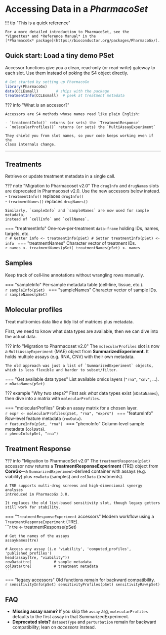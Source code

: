 # Accessing Data in a *PharmacoSet*

!!! tip "This is a quick reference"

    For a more detailed introduction to PharmacoSet, see the
    *Vignettes* and *Reference Manual* in the
    [*PharmacoGx* package](https://bioconductor.org/packages/PharmacoGx/).

## Quick start: Load a tiny demo PSet

Accessor functions give you a clean, read‑only (or read‑write) gateway to
each slot. Use them instead of poking the S4 object directly.

```r
# Get started by setting up PharmacoGx
library(PharmacoGx)
data(CCLEsmall)        # ships with the package
treatmentInfo(CCLEsmall)  # peek at treatment metadata
```

??? info "What *is* an accessor?"

    Accessors are S4 methods whose names read like plain English:

    - `treatmentInfo()` returns (or sets) the `TreatmentResponse`
    - `molecularProfiles()` returns (or sets) the `MultiAssayExperiment` 

    They shield you from slot names, so your code keeps working even if the
    class internals change.
---

## Treatments

Retrieve or update treatment metadata in a single call.

??? note "Migration to Pharmacoset v2.0"
    The `drugInfo` and `drugNames` slots are deprecated in Pharmacoset v2.0.
    Use the new accessors below instead.  
    - `treatmentInfo()` replaces `drugInfo()`  
    - `treatmentNames()` replaces `drugNames()`

    Similarly, `sampleInfo` and `sampleNames` are now used for sample metadata,
    instead of `cellInfo` and `cellNames`.

=== "treatmentInfo"
    One‑row‑per‑treatment `data‑frame` holding IDs, names, targets, etc.  
    ```r
    # Getter
    info <- treatmentInfo(pSet)
    # Setter
    treatmentInfo(pSet) <- info
    ```
=== "treatmentNames"
    Character vector of treatment IDs.  
    ```r
    names <- treatmentNames(pSet)
    treatmentNames(pSet) <- names
    ```

## Samples

Keep track of cell‑line annotations without wrangling rows
manually.

=== "sampleInfo"
    Per‑sample metadata table (cell‑line, tissue, etc.).  
    ```r
    sampleInfo(pSet)
    ```
=== "sampleNames"
    Character vector of sample IDs.  
    ```r
    sampleNames(pSet)
    ```

## Molecular profiles

Treat multi‑omics data like a tidy list of matrices plus
metadata.

First, we need to know what data types are available, then we can
dive into the actual data.

??? info "Migration to Pharmacoset v2.0"
    The `molecularProfiles` slot is now a `MultiAssayExperiment` (MAE) object
    from **SummarizedExperiment**. It holds multiple assays (e.g. RNA, CNV)
    with their own metadata.

    The old approach was just a list of `SummarizedExperiment` objects,
    which is less flexible and harder to subset/filter.

=== "Get available data types"
    List available omics layers (`"rna"`, `"cnv"`, …).  
    ```r
    mDataNames(pSet)
    ```

??? example "Why two steps?"
    First ask *what* data types exist (`mDataNames`), then dive
    into a matrix with `molecularProfiles`.

=== "molecularProfiles"
    Grab an assay matrix for a chosen layer.  
    ```r
    expr <- molecularProfiles(pSet, "rna", "exprs")
    ```
=== "featureInfo"
    Row‑level feature metadata (`rowData`).  
    ```r
    featureInfo(pSet, "rna")
    ```
=== "phenoInfo"
    Column‑level sample metadata (`colData`).  
    ```r
    phenoInfo(pSet, "rna")
    ```

## Treatment Response

??? info "Migration to PharmacoSet v2.0"
    The `treatmentResponse(pSet)` accessor now returns a
    **TreatmentResponseExperiment** (TRE) object from **CoreGx**—a
    `SummarizedExperiment`‑derived container with assays (e.g. viability)
    plus `rowData` (samples) and `colData` (treatments).

    A TRE supports multi‑drug screens and high‑dimensional synergy analyses
    introduced in PharmacoGx 3.0.

    It replaces the old list‑based sensitivity slot, though legacy getters
    still work for stability.

=== "`TreatmentResponseExperiment` accessors"
    Modern workflow using a `TreatmentResponseExperiment` (TRE).  
    ```r
    tre <- treatmentResponse(pSet)

    # Get the names of the assays
    assayNames(tre)

    # Access any assay (i.e 'viability', 'computed_profiles', 'published_profiles')
    head(assay(tre, "viability"))
    rowData(tre)          # sample metadata
    colData(tre)          # treatment metadata
    ```
=== "legacy accessors"
    Old functions remain for backward compatibility.  
    ```r
    sensitivityInfo(pSet)
    sensitivityProfiles(pSet)
    sensitivityRaw(pSet)
    ```

## FAQ

* **Missing assay name?** If you skip the `assay` arg, `molecularProfiles`
  defaults to the first assay in that SummarizedExperiment.  
* **Deprecated slots?** `datasetType` and `perturbation` remain for
  backward compatibility; lean on *accessors* instead.
